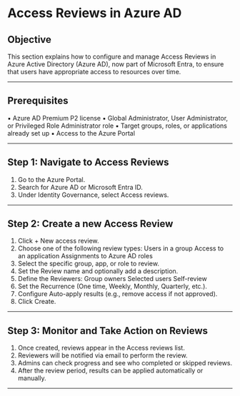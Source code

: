 # Access Reviews in Azure AD

## Objective
This section explains how to configure and manage Access Reviews in Azure Active Directory (Azure AD), now part of Microsoft Entra, to ensure that users have appropriate access to resources over time.

---

## Prerequisites

▪	Azure AD Premium P2 license
▪	Global Administrator, User Administrator, or Privileged Role Administrator role
▪	Target groups, roles, or applications already set up
▪	Access to the Azure Portal

---

## Step 1: Navigate to Access Reviews

1.	Go to the Azure Portal.
2.	Search for Azure AD or Microsoft Entra ID.
3.	Under Identity Governance, select Access reviews.

---

## Step 2: Create a new Access Review

1.	Click + New access review.
2.	Choose one of the following review types:
	Users in a group
	Access to an application
	Assignments to Azure AD roles
3.	Select the specific group, app, or role to review.
4.	Set the Review name and optionally add a description.
5.	Define the Reviewers:
	Group owners
	Selected users
	Self-review
6.	Set the Recurrence (One time, Weekly, Monthly, Quarterly, etc.).
7.	Configure Auto-apply results (e.g., remove access if not approved).
8.	Click Create.

---

## Step 3: Monitor and Take Action on Reviews

1.	Once created, reviews appear in the Access reviews list.
2.	Reviewers will be notified via email to perform the review.
3.	Admins can check progress and see who completed or skipped reviews.
4.	After the review period, results can be applied automatically or manually.

---
